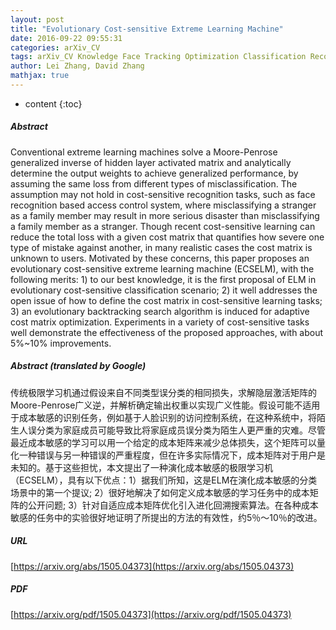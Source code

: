 ```yaml
---
layout: post
title: "Evolutionary Cost-sensitive Extreme Learning Machine"
date: 2016-09-22 09:55:31
categories: arXiv_CV
tags: arXiv_CV Knowledge Face Tracking Optimization Classification Recognition Face_Recognition
author: Lei Zhang, David Zhang
mathjax: true
---
```


* content
{:toc}

##### Abstract
Conventional extreme learning machines solve a Moore-Penrose generalized inverse of hidden layer activated matrix and analytically determine the output weights to achieve generalized performance, by assuming the same loss from different types of misclassification. The assumption may not hold in cost-sensitive recognition tasks, such as face recognition based access control system, where misclassifying a stranger as a family member may result in more serious disaster than misclassifying a family member as a stranger. Though recent cost-sensitive learning can reduce the total loss with a given cost matrix that quantifies how severe one type of mistake against another, in many realistic cases the cost matrix is unknown to users. Motivated by these concerns, this paper proposes an evolutionary cost-sensitive extreme learning machine (ECSELM), with the following merits: 1) to our best knowledge, it is the first proposal of ELM in evolutionary cost-sensitive classification scenario; 2) it well addresses the open issue of how to define the cost matrix in cost-sensitive learning tasks; 3) an evolutionary backtracking search algorithm is induced for adaptive cost matrix optimization. Experiments in a variety of cost-sensitive tasks well demonstrate the effectiveness of the proposed approaches, with about 5%~10% improvements.

##### Abstract (translated by Google)
传统极限学习机通过假设来自不同类型误分类的相同损失，求解隐层激活矩阵的Moore-Penrose广义逆，并解析确定输出权重以实现广义性能。假设可能不适用于成本敏感的识别任务，例如基于人脸识别的访问控制系统，在这种系统中，将陌生人误分类为家庭成员可能导致比将家庭成员误分类为陌生人更严重的灾难。尽管最近成本敏感的学习可以用一个给定的成本矩阵来减少总体损失，这个矩阵可以量化一种错误与另一种错误的严重程度，但在许多实际情况下，成本矩阵对于用户是未知的。基于这些担忧，本文提出了一种演化成本敏感的极限学习机（ECSELM），具有以下优点：1）据我们所知，这是ELM在演化成本敏感的分类场景中的第一个提议; 2）很好地解决了如何定义成本敏感的学习任务中的成本矩阵的公开问题; 3）针对自适应成本矩阵优化引入进化回溯搜索算法。在各种成本敏感的任务中的实验很好地证明了所提出的方法的有效性，约5％〜10％的改进。

##### URL
[https://arxiv.org/abs/1505.04373](https://arxiv.org/abs/1505.04373)

##### PDF
[https://arxiv.org/pdf/1505.04373](https://arxiv.org/pdf/1505.04373)


